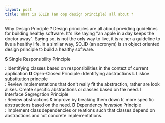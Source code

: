 ```yaml
---
layout: post
title: What is SOLID (an oop design principle) all about ?
---
```


Why Design Principle ? Design principles are all about providing guidelines for building healthy software. It's like saying "an apple in a day keeps the doctor away".
Saying so, is not the only way to live, it is rather a guideline to live a healthy life. In a similar way, SOLID (an acronym) is an object oriented design principle to build a healthy
software.  

**S** Single Responsibility Principle

: 	Identifying classes based on responsibilities in the context of current application
**O** Open-Closed Principle
:	Identifying abstractions
**L** Liskov substitution principle   	
:	Review implementations that don't really fit the abstraction, rather are look alikes. Create specific abstractions or classes based on the need.
**I** Interface Segregation Principle 	
:	Review abstractions & improve by breaking them down to more specific abstractions based on the need.
**D** Dependency *Inversion* Principle	
:	Implement class dependencies or relations such that classes depend on abstractions and not concrete implementations.